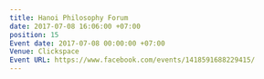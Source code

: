 ```yaml
---
title: Hanoi Philosophy Forum
date: 2017-07-08 16:06:00 +07:00
position: 15
Event date: 2017-07-08 00:00:00 +07:00
Venue: Clickspace
Event URL: https://www.facebook.com/events/1418591688229415/
---
```


